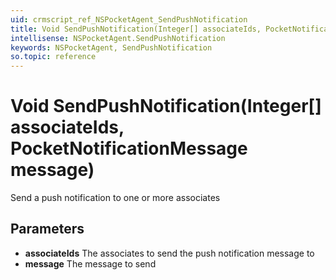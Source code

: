 ```yaml
---
uid: crmscript_ref_NSPocketAgent_SendPushNotification
title: Void SendPushNotification(Integer[] associateIds, PocketNotificationMessage message)
intellisense: NSPocketAgent.SendPushNotification
keywords: NSPocketAgent, SendPushNotification
so.topic: reference
---
```


# Void SendPushNotification(Integer[] associateIds, PocketNotificationMessage message)

Send a push notification to one or more associates

## Parameters

* **associateIds** The associates to send the push notification message to
* **message** The message to send
